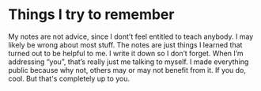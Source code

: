 # Things I try to remember

My notes are not advice, since I dont’t feel entitled to teach anybody. I may
likely be wrong about most stuff. The notes are just things I learned that
turned out to be helpful to me. I write it down so I don’t forget. When I’m
addressing “you”, that’s really just me talking to myself. I made everything
public because why not, others may or may not benefit from it. If you do, cool.
But that's completely up to you.
